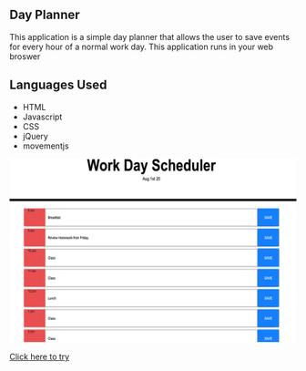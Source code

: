 ## Day Planner
This application is a simple day planner that allows the user to save events for every hour of a normal work day. This application runs in your web broswer

## Languages Used
* HTML
* Javascript
* CSS
* jQuery
* movementjs

![Screenshot](/workDayS.png)


[Click here to try](https://mi6gy.github.io/planner_app/)
